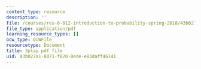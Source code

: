 ```yaml
---
content_type: resource
description: ''
file: /courses/res-6-012-introduction-to-probability-spring-2018/43b027a18071f8200edee83daff46141_gJSPef9zC0c.pdf
file_type: application/pdf
learning_resource_types: []
ocw_type: OCWFile
resourcetype: Document
title: 3play pdf file
uid: 43b027a1-8071-f820-0ede-e83daff46141
---
```

